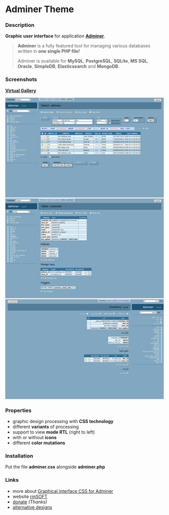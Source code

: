 Adminer Theme
=============

### Description

**Graphic user interface** for application **[Adminer][1]**.

> **Adminer** is a fully featured tool for managing various databases written in **one single PHP file!**
>
> Adminer is available for **MySQL**, **PostgreSQL**, **SQLite**, **MS SQL**, **Oracle**, **SimpleDB**, **Elasticsearch** and **MongoDB**.


### Screenshots

**[Virtual Gallery][6]**

<img src="https://raw.githubusercontent.com/mesaros/adminer-theme-rmsoft/master/screenshots/adminer-theme-01.png" width="560px" />

<img src="https://raw.githubusercontent.com/mesaros/adminer-theme-rmsoft/master/screenshots/adminer-theme-02.png" width="560px" />

<img src="https://raw.githubusercontent.com/mesaros/adminer-theme-rmsoft/master/screenshots/adminer-theme-03.png" width="560px" />


### Properties

- graphic design processing with **CSS technology** 
- different **variants** of processing 
- support to view **mode RTL** (right to left) 
- with or without **icons** 
- different **color mutations**


### Installation

Put the file **adminer.css** alongside **adminer.php**


### Links

- more about [Graphical interface CSS for Adminer][2]
- website [rmSOFT][3]
- [donate][4] *(Thanks)*
- [alternative designs][5]


[1]: http://www.adminer.org/
[2]: http://www.rmsoft.sk/index.php/en/portfolio/programming-work/web-services/theme-for-adminer
[3]: http://www.rmsoft.sk
[4]: https://www.paypal.com/cgi-bin/webscr?cmd=_s-xclick&hosted_button_id=BB4D8Y28YZDH6 "Thanks for support"
[5]: http://www.adminer.org/en/#extras
[6]: http://www.rmsoft.sk/virtual-gallery/start/index.php?key-vg=krmp&img-last=20&f-way=/mesaros/adminer-theme-rmsoft/master/vg/&f-mask=adminer-theme-f&f-mask-ext=png&f-frame=2&i-mask=adminer-theme-i&t-file=adminer-theme.js&logo-subtitle-en=/m08/Theme%20CSS%20for%20Adminer/m05/<i>(blue%20and%20gray%20version)</i>&photoindex=1&design=02&logo=1&startscreen=1011101&langua=en
